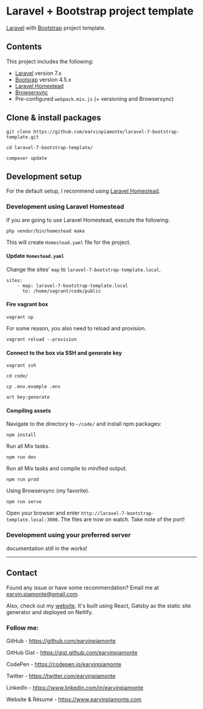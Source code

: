 # Laravel + Bootstrap project template

[Laravel](https://laravel.com/) with [Bootstrap](https://getbootstrap.com/) project template.

## Contents

This project includes the following:

-   [Laravel](https://laravel.com/) version 7.x
-   [Bootsrap](https://getbootstrap.com/) version 4.5.x
-   [Laravel Homestead](https://laravel.com/docs/7.x/homestead)
-   [Browsersync](https://www.browsersync.io/)
-   Pre-configured `webpack.mix.js` (+ versioning and Browsersync)

## Clone & install packages

```
git clone https://github.com/earvinpiamonte/laravel-7-bootstrap-template.git
```

```
cd laravel-7-bootstrap-template/
```

```
composer update
```

## Development setup

For the default setup, I recommend using [Laravel Homestead](https://laravel.com/docs/7.x/homestead).

### Development using Laravel Homestead

If you are going to use Laravel Homestead, execute the following:

```
php vendor/bin/homestead make
```

This will create `Homestead.yaml` file for the project.

#### Update `Homestead.yaml`

Change the sites' `map` to `laravel-7-bootstrap-template.local`.

```
sites:
    - map: laravel-7-bootstrap-template.local
      to: /home/vagrant/code/public
```

#### Fire vagrant box

```
vagrant up
```

For some reason, you also need to reload and provision.

```
vagrant reload --provision
```

#### Connect to the box via SSH and generate key

```
vagrant ssh
```

```
cd code/
```

```
cp .env.example .env
```

```
art key:generate
```

#### Compiling assets

Navigate to the directory to `~/code/` and install npm packages:

```
npm install
```

Run all Mix tasks.

```
npm run dev
```

Run all Mix tasks and compile to minified output.

```
npm run prod
```

Using Browsersync (my favorite).

```
npm run serve
```

Open your browser and enter `http://laravel-7-bootstrap-template.local:3000`. The files are now on watch. Take note of the port!

### Development using your preferred server

documentation still in the works!

---

## Contact

Found any issue or have some recommendation? Email me at [earvin.piamonte@gmail.com](mailto:earvin.piamonte@gmail.com).

Also, check out my [website](https://earvinpiamonte.com). It's built using React, Gatsby as the static site generator and deployed on Netlify.

### Follow me:

GitHub - https://github.com/earvinpiamonte

GitHub Gist - https://gist.github.com/earvinpiamonte

CodePen - https://codepen.io/earvinpiamonte

Twitter - https://twitter.com/earvinpiamonte

LinkedIn - https://www.linkedin.com/in/earvinpiamonte

Website & Résumé - https://www.earvinpiamonte.com

